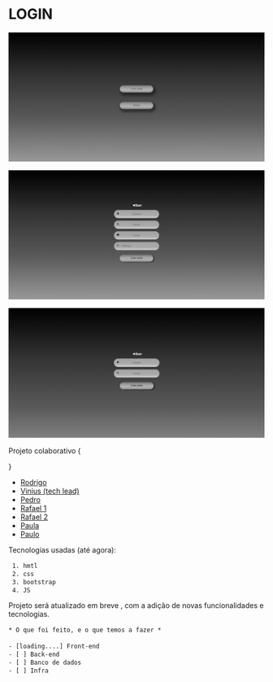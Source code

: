 LOGIN
============
![imagem](https://github.com/RodrigoAnjos2004/login-ATILA/blob/main/images/print.1.PNG?raw=true)

![imagem](https://github.com/RodrigoAnjos2004/login-ATILA/blob/main/images/print.2.PNG?raw=true)

![imagem](https://github.com/RodrigoAnjos2004/login-ATILA/blob/main/images/print.3.PNG?raw=true)

Projeto colaborativo {

}
  * [Rodrigo](https://github.com/RodrigoAnjos2004)
  * [Vinius (tech lead)](https://github.com/Vinicius-Souza-Araujo)
  * [Pedro](https://github.com/PedroBicas)
  * [Rafael 1](https://github.com/rafael-alves-nascimento)
  * [Rafael 2]()
  * [Paula ]()
  * [Paulo  ]()




Tecnologias usadas (até agora):
~~~
 1. hmtl
 2. css
 3. bootstrap
 4. JS
~~~

Projeto será atualizado em breve , com a adição de novas funcionalidades e tecnologias.
~~~
* O que foi feito, e o que temos a fazer *

- [loading....] Front-end
- [ ] Back-end
- [ ] Banco de dados
- [ ] Infra


~~~










